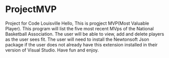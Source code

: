 # ProjectMVP
Project for Code Louisville
Hello, This is progject MVP(Most Valuable Player). This program will list the five most recent MVps of the National Basketball Association. The user will be able to view, add and delete players as the user sees fit. The user will need to install the Newtonsoft Json package if the user does not already have this extension installed in their version of Visual Studio. Have fun and enjoy.
